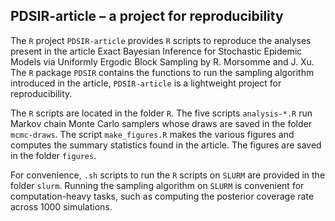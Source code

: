 
<!-- README.md is generated from README.Rmd. Please edit that file -->

## PDSIR-article – a project for reproducibility

The `R` project `PDSIR-article` provides `R` scripts to reproduce the
analyses present in the article Exact Bayesian Inference for Stochastic
Epidemic Models via Uniformly Ergodic Block Sampling by R. Morsomme and
J. Xu. The `R` package `PDSIR` contains the functions to run the
sampling algorithm introduced in the article, `PDSIR-article` is a
lightweight project for reproducibility.

The `R` scripts are located in the folder `R`. The five scripts
`analysis-*.R` run Markov chain Monte Carlo samplers whose draws are
saved in the folder `mcmc-draws`. The script `make_figures.R` makes the
various figures and computes the summary statistics found in the
article. The figures are saved in the folder `figures`.

For convenience, `.sh` scripts to run the `R` scripts on `SLURM` are
provided in the folder `slurm`. Running the sampling algorithm on
`SLURM` is convenient for computation-heavy tasks, such as computing the
posterior coverage rate across 1000 simulations.
